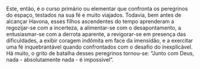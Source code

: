 ﻿Este, então, é o curso primário ou elementar que confronta os peregrinos do espaço, testados na sua fé e muito viajados. Todavia, bem antes de alcançar Havona, esses filhos ascendentes do tempo aprenderam a regozijar-se com a incerteza, a alimentar-se com o desapontamento, a entusiasmar-se com a derrota aparente, a revigorar-se em presença das dificuldades, a exibir coragem indômita em face da imensidão, e a exercitar uma fé inquebrantável quando confrontados com o desafio do inexplicável. Há muito, o grito de batalha desses peregrinos tornou-se: “Junto com Deus, nada - absolutamente nada - é impossível”.